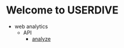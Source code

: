 # Welcome to USERDIVE

- web analytics
    - API
        - [analyze](./web/devguide/javascript/api/analyze.md)
